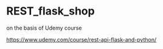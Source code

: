 # REST_flask_shop
on the basis of Udemy course

https://www.udemy.com/course/rest-api-flask-and-python/

